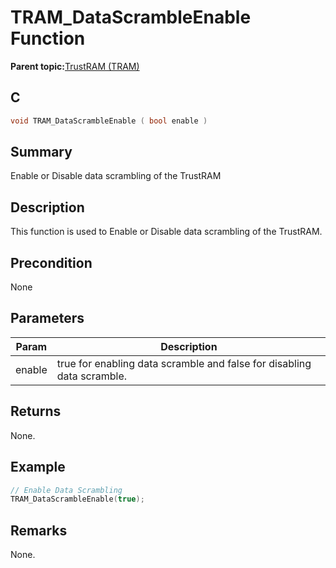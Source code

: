 # TRAM\_DataScrambleEnable Function

**Parent topic:**[TrustRAM \(TRAM\)](GUID-7FB25075-38BB-4258-BD15-F5B830F41D1C.md)

## C

```c
void TRAM_DataScrambleEnable ( bool enable )
```

## Summary

Enable or Disable data scrambling of the TrustRAM

## Description

This function is used to Enable or Disable data scrambling of the TrustRAM.

## Precondition

None

## Parameters

|Param|Description|
|-----|-----------|
|enable|true for enabling data scramble and false for disabling data scramble.|

## Returns

None.

## Example

```c
// Enable Data Scrambling
TRAM_DataScrambleEnable(true);
```

## Remarks

None.

